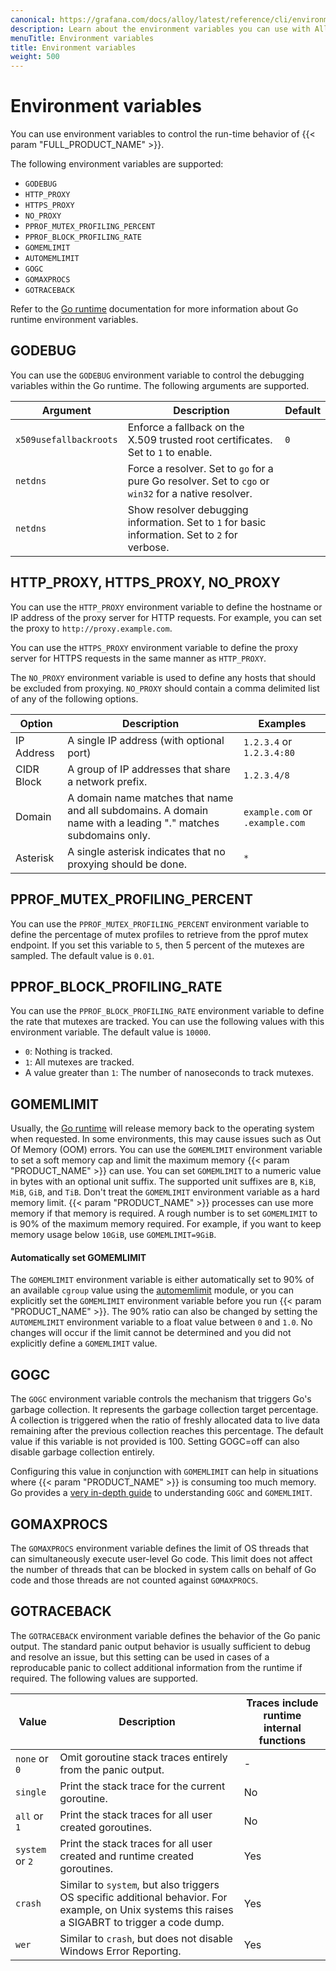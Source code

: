 ```yaml
---
canonical: https://grafana.com/docs/alloy/latest/reference/cli/environment-variables/
description: Learn about the environment variables you can use with Alloy
menuTitle: Environment variables
title: Environment variables
weight: 500
---
```


# Environment variables

You can use environment variables to control the run-time behavior of {{< param "FULL_PRODUCT_NAME" >}}.

The following environment variables are supported:

* `GODEBUG`
* `HTTP_PROXY`
* `HTTPS_PROXY`
* `NO_PROXY`
* `PPROF_MUTEX_PROFILING_PERCENT`
* `PPROF_BLOCK_PROFILING_RATE`
* `GOMEMLIMIT`
* `AUTOMEMLIMIT`
* `GOGC`
* `GOMAXPROCS`
* `GOTRACEBACK`

Refer to the [Go runtime][runtime] documentation for more information about Go runtime environment variables.

## GODEBUG

You can use the `GODEBUG` environment variable to control the debugging variables within the Go runtime.  The following arguments are supported.

 Argument               | Description                                                                                          | Default 
------------------------|------------------------------------------------------------------------------------------------------|---------
 `x509usefallbackroots` | Enforce a fallback on the X.509 trusted root certificates. Set to `1` to enable.                     | `0`     
 `netdns`               | Force a resolver. Set to `go` for a pure Go resolver. Set to `cgo` or `win32` for a native resolver. |
 `netdns`               | Show resolver debugging information. Set to `1` for basic information. Set to `2` for verbose.       |

## HTTP_PROXY, HTTPS_PROXY, NO_PROXY

You can use the `HTTP_PROXY` environment variable to define the hostname or IP address of the proxy server for HTTP requests.  For example, you can set the proxy to `http://proxy.example.com`.

You can use the `HTTPS_PROXY` environment variable to define the proxy server for HTTPS requests in the same manner as `HTTP_PROXY`.

The `NO_PROXY` environment variable is used to define any hosts that should be excluded from proxying. `NO_PROXY` should contain a comma delimited list of any of the following options.

 Option                 | Description                                                                                                    | Examples
------------------------|----------------------------------------------------------------------------------------------------------------|---------
 IP Address             | A single IP address (with optional port)                                                                       | `1.2.3.4` or `1.2.3.4:80`
 CIDR Block             | A group of IP addresses that share a network prefix.                                                           | `1.2.3.4/8`
 Domain                 | A domain name matches that name and all subdomains. A domain name with a leading "." matches subdomains only.  | `example.com` or `.example.com`
 Asterisk               | A single asterisk indicates that no proxying should be done.                                                   | `*`

## PPROF_MUTEX_PROFILING_PERCENT

You can use the `PPROF_MUTEX_PROFILING_PERCENT` environment variable to define the percentage of mutex profiles to retrieve from the pprof mutex endpoint. If you set this variable to `5`, then 5 percent of the mutexes are sampled. The default value is `0.01`.

## PPROF_BLOCK_PROFILING_RATE

You can use the `PPROF_BLOCK_PROFILING_RATE` environment variable to define the rate that mutexes are tracked. You can use the following values with this environment variable. The default value is `10000`.

* `0`: Nothing is tracked.
* `1`: All mutexes are tracked.
* A value greater than `1`: The number of nanoseconds to track mutexes.

## GOMEMLIMIT

Usually, the [Go runtime][runtime] will release memory back to the operating system when requested.
In some environments, this may cause issues such as Out Of Memory (OOM) errors.
You can use the `GOMEMLIMIT` environment variable to set a soft memory cap and limit the maximum memory {{< param "PRODUCT_NAME" >}} can use.
You can set `GOMEMLIMIT` to a numeric value in bytes with an optional unit suffix.
The supported unit suffixes are `B`, `KiB`, `MiB`, `GiB`, and `TiB`.
Don't treat the `GOMEMLIMIT` environment variable as a hard memory limit.
{{< param "PRODUCT_NAME" >}}  processes can use more memory if that memory is required.
A rough number is to set `GOMEMLIMIT` to is 90% of the maximum memory required.
For example, if you want to keep memory usage below `10GiB`, use `GOMEMLIMIT=9GiB`.

#### Automatically set GOMEMLIMIT

The `GOMEMLIMIT` environment variable is either automatically set to 90% of an available `cgroup` value using the [automemlimit] module, or you can explicitly set the  `GOMEMLIMIT` environment variable before you run  {{< param "PRODUCT_NAME" >}}. The 90% ratio can also be changed by setting the `AUTOMEMLIMIT` environment variable to a float value between `0` and `1.0`.
No changes will occur if the limit cannot be determined and you did not explicitly define a  `GOMEMLIMIT` value.

## GOGC

The `GOGC` environment variable controls the mechanism that triggers Go's garbage collection.
It represents the garbage collection target percentage. A collection is triggered when the ratio 
of freshly allocated data to live data remaining after the previous collection reaches this percentage.
The default value if this variable is not provided is 100. Setting GOGC=off can also disable garbage collection entirely.

Configuring this value in conjunction with `GOMEMLIMIT` can help in situations where {{< param "PRODUCT_NAME" >}} 
is consuming too much memory. Go provides a [very in-depth guide][gc_guide] to understanding `GOGC` and `GOMEMLIMIT`.

## GOMAXPROCS

The `GOMAXPROCS` environment variable defines the limit of OS threads that can simultaneously execute user-level Go code.
This limit does not affect the number of threads that can be blocked in system calls on behalf of Go code and those
threads are not counted against `GOMAXPROCS`.

## GOTRACEBACK

The `GOTRACEBACK` environment variable defines the behavior of the Go panic output. The standard panic output behavior is usually
sufficient to debug and resolve an issue, but this setting can be used in cases of a reproducable panic to collect
additional information from the runtime if required. The following values are supported.

Value            | Description                                                                     | Traces include runtime internal functions
-----------------|---------------------------------------------------------------------------------|------------------------------------------
 `none` or `0`   | Omit goroutine stack traces entirely from the panic output.                     | -
 `single`        | Print the stack trace for the current goroutine.                                | No
 `all` or `1`    | Print the stack traces for all user created goroutines.                         | No
 `system` or `2` | Print the stack traces for all user created and runtime created goroutines.     | Yes
 `crash`         | Similar to `system`, but also triggers OS specific additional behavior. For example, on Unix systems this raises a SIGABRT to trigger a code dump.   | Yes
 `wer`           | Similar to `crash`, but does not disable Windows Error Reporting.               | Yes

[runtime]: https://pkg.go.dev/runtime
[automemlimit]: https://github.com/KimMachineGun/automemlimit
[gc_guide]: https://tip.golang.org/doc/gc-guide#GOGC
[Windows]: ../../../configure/windows